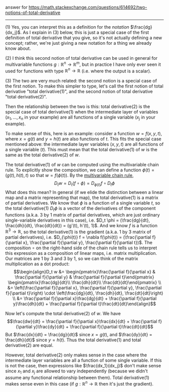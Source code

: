 answer for https://math.stackexchange.com/questions/614692/two-notions-of-total-derivative

----

(1) Yes, you can interpret this as a definition for the _notation_ $\frac{dg}{dx_j}$. As I explain in (3) below, this is just a special case of the first definition of total derivative that you give, so it's not actually defining a new concept; rather, we're just giving a new notation for a thing we already know about.

(2) I think this second notion of total derivative can be used in general for multivariable functions $g : \mathbb R^n \to \mathbb R^m$, but in practice I have only ever seen it used for functions with type $\mathbb R^n \to \mathbb R$ (i.e. where the output is a scalar).

(3) The two are very much related: the second notion is a special case of the first notion. To make this simpler to type, let's call the first notion of total derivative "total derivative(1)", and the second notion of total derivative "total derivative(2)".

Then the relationship between the two is this: total derivative(2) is the special case of total derivative(1) when the intermediate layer of variables ($x_1, \ldots, x_n$ in your example) are all functions of a single variable ($x_j$ in your example).

To make sense of this, here is an example: consider a function $w = f(x,y,t)$, where $x=g(t)$ and $y=h(t)$ are also functions of $t$. This fits the special case mentioned above: the intermediate layer variables ($x,y,t$) are all functions of a single variable ($t$). This must mean that the total derivative(1) of $w$ is the same as the total derivative(2) of $w$.

The total derivative(1) of $w$ can be computed using the multivariable chain rule. To explicitly show the composition, we can define a function $\phi(t) = (g(t), h(t), t)$ so that $w = f(\phi(t))$. By the [multivariable chain rule](https://en.wikipedia.org/wiki/Chain_rule#General_rule), $$D_t w = D_t (f \circ \phi) = D_{\phi(t)} f \circ D_t\phi$$ What does this mean? In general (if we elide the distinction between a linear map and a matrix representing that map), the total derivative(1) is a matrix of partial derivatives. We know that $\phi$ is a function of a single variable $t$, so the total derivative(1) $D_t\phi$ is a vector of the derivatives of the component functions (a.k.a. 3 by 1 matrix of partial derivatives, which are just ordinary single-variable derivatives in this case), i.e. $D_t \phi = (\frac{dg}{dt}, \frac{dh}{dt}, \frac{dt}{dt}) = (g'(t), h'(t), 1)$. And we know $f$ is a function $\mathbb R^3 \to \mathbb R$, so the total derivative(1) is the gradient (a.k.a. 1 by 3 matrix of partial derivatives), i.e. $D_{\phi(t)} f = \nabla f(\phi(t)) = (\frac{\partial f}{\partial x}, \frac{\partial f}{\partial y}, \frac{\partial f}{\partial t})$. The composition $\circ$ on the right-hand side of the chain rule tells us to interpret this expression as a composition of linear maps, i.e. matrix multiplication. Our matrices are 1 by 3 and 3 by 1, so we can think of the matrix multiplication as a dot product: $$\begin{align}D_t w &= \begin{pmatrix}\frac{\partial f}{\partial x} & \frac{\partial f}{\partial y} & \frac{\partial f}{\partial t}\end{pmatrix} \begin{pmatrix}\frac{dg}{dt}\\ \frac{dh}{dt}\\ \frac{dt}{dt}\end{pmatrix} \\ &= \left(\frac{\partial f}{\partial x}, \frac{\partial f}{\partial y}, \frac{\partial f}{\partial t}\right) \cdot \left(\frac{dg}{dt}, \frac{dh}{dt}, \frac{dt}{dt}\right) \\ &= \frac{\partial f}{\partial x}\frac{dg}{dt} + \frac{\partial f}{\partial y}\frac{dh}{dt} + \frac{\partial f}{\partial t}\frac{dt}{dt}\end{align}$$

Now let's compute the total derivative(2) of $w$. We have $$\frac{dw}{dt} = \frac{\partial f}{\partial x}\frac{dx}{dt} + \frac{\partial f}{\partial y}\frac{dy}{dt} + \frac{\partial f}{\partial t}\frac{dt}{dt}$$ But $\frac{dx}{dt} = \frac{dg}{dt}$ since $x = g(t)$, and $\frac{dy}{dt} = \frac{dh}{dt}$ since $y = h(t)$. Thus the total derivative(1) and total derivative(2) are equal.

However, total derivative(2) only makes sense in the case where the intermediate layer variables are all a function of some single variable. If this is not the case, then expressions like $\frac{dx_1}{dx_j}$ don't make sense since $x_1$ and $x_j$ are allowed to vary independently (because we didn't assume any functional relationship between them). Total derivative(1) makes sense even in this case (if $g : \mathbb R^n \to \mathbb R$ then it's just the gradient).
